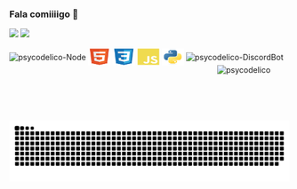 ### Fala comiiiigo 👋

<div>
<img height="180em" src="https://github-readme-stats.vercel.app/api?username=psycodelico&show_icons=true&theme=dark"/>
<img height="100em" src="https://github-readme-stats.vercel.app/api/top-langs/?username=psycodelico&layout=compact&show_icons=true&theme=dark"/>
</div>

<div style="display: inline_block"><br>
  
  <img align="center" alt="psycodelico-Node" height="30" width="40" src="https://cdn.jsdelivr.net/gh/devicons/devicon/icons/nodejs/nodejs-original.svg">
  <img align="center" alt="psycodelico-HTML" height="30" width="40" src="https://raw.githubusercontent.com/devicons/devicon/master/icons/html5/html5-original.svg">
  <img align="center" alt="psycodelico-CSS" height="30" width="40" src="https://raw.githubusercontent.com/devicons/devicon/master/icons/css3/css3-original.svg">
  <img align="center" alt="psycodelico-Js" height="30" width="40" src="https://raw.githubusercontent.com/devicons/devicon/master/icons/javascript/javascript-plain.svg">
  <img align="center" alt="psycodelico-Python" height="30" width="40" src="https://raw.githubusercontent.com/devicons/devicon/master/icons/python/python-original.svg">
  <img align="center" alt="psycodelico-DiscordBot" height="30" width="30" src="https://cdn3.emoji.gg/emojis/1564-badge-developer.png">
  <img align="right" alt="psycodelico" height="100" width="130" src="https://media1.tenor.com/m/w7JSXRK9tsAAAAAC/vanitas-no-carte-anime.gif">
</div>

##

<picture>
  <source media="(prefers-color-scheme: dark)" srcset="https://raw.githubusercontent.com/psycodelico/psycodelico/output/github-contribution-grid-snake-dark.svg">
  <source media="(prefers-color-scheme: light)" srcset="https://raw.githubusercontent.com/psycodelico/psycodelico/output/github-contribution-grid-snake.svg">
  <img alt="snake" src="https://raw.githubusercontent.com/psycodelico/psycodelico/output/github-contribution-grid-snake.svg">
</picture>
